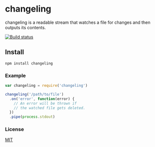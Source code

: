# changeling
changeling is a readable stream that watches a file for changes and then outputs its contents.

[![Build status](https://travis-ci.org/michaelrhodes/changeling.png?branch=master)](https://travis-ci.org/michaelrhodes/changeling)

## Install
```
npm install changeling
```

### Example
``` js
var changeling = require('changeling')

changeling('/path/to/file')
  .on('error', function(error) {
    // An error will be thrown if
    // the watched file gets deleted.
  })
  .pipe(process.stdout)
```

### License
[MIT](http://opensource.org/licenses/MIT)
